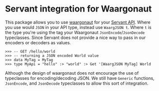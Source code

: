 Servant integration for Waargonaut
============================================

This package allows you to use [waargonaut](https://github.com/qfpl/waargonaut) for your [Servant API](https://hackage.haskell.org/package/servant). Where you use would `JSON` in your API type, instead use `WaargJSON t`. Where `t` is the type you're using the tag your Waargonaut `JsonEncode`/`JsonDecode` typeclasses. Since Servant does not provide a nice way to pass in our encoders or decoders as values. 

```
>>> -- GET /hello/world
>>> -- returning a JSON encoded World value
>>> data MyTag = MyTag
>>> type MyApi = "hello" :> "world" :> Get '[WaargJSON MyTag] World
```

Although the design of waargonaut does not encourage the use of typeclasses for encoding/decoding JSON. We still have `Generic` functions, `JsonEncode`, and `JsonDecode` typeclasses to allow this sort of integration.
